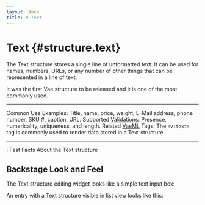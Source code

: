 ```yaml
---
layout: docs
title: # Text
---
```


# Text {#structure.text}

The Text structure stores a single line of unformatted text. It can be
used for names, numbers, URLs, or any number of other things that can be
represented in a line of text.

It was the first Vae structure to be released and it is one of the most
commonly used.

  ---------------------------------------- ---------------------------------------------------------------------------------
  Common Use Examples:                     Title, name, price, weight, E-Mail address, phone number, SKU \#, caption, URL.
  Supported [Validations](#validations):   Presence, numericality, uniqueness, and length.
  Related [VaeML](#vaeml) Tags:            The `<v:text>` tag is commonly used to render data stored in a Text structure.
  ---------------------------------------- ---------------------------------------------------------------------------------

  : Fast Facts About the Text structure

## Backstage Look and Feel

The Text structure editing widget looks like a simple text input box:

An entry with a Text structure visible in list view looks like this:
